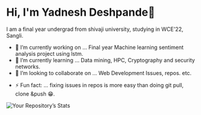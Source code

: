 # Hi, I'm Yadnesh Deshpande👋
                                         

I am a final year undergrad from shivaji university, studying in WCE'22, Sangli.     

 
<!--
**yashpy/yashpy** is a ✨ _special_ ✨ repository because its `README.md` (this file) appears on your GitHub profile.

Here are some ideas to get you started:
-->

- 🔭 I’m currently working on ... Final year Machine learning sentiment analysis project using lstm.
- 🌱 I’m currently learning ...  Data mining, HPC, Cryptography and security networks.
- 👯 I’m looking to collaborate on ... Web Development Issues, repos. etc.
<!--
- 🤔 I’m looking for help with ...
- 💬 Ask me about ...
 
- 📫 How to reach me: ... Connect me on linkedin: https://www.linkedin.com/in/yadneshsdeshpande/
-->
<!-- - 😄 Pronouns: ...--> 
- ⚡ Fun fact: ... fixing issues in repos is more easy than doing git pull, clone &push 😁.

 

![Your Repository’s Stats](https://github-readme-stats.vercel.app/api?username=yashpy&show_icons=true)

 

 
<!--
![Your Repository's Stats](https://github-readme-stats.vercel.app/api/top-langs/?username=yashpy&theme=blue-green)
--!>
 
<!--
<a href="https://github.com/yashpy/EXTENSIA/graphs/contributors"><img src="https://contrib.rocks/image?repo=yashpy/EXTENSIA" /></a> 
--!>
 

<!--

## ![Jokes Card](https://readme-jokes.vercel.app/api)

-->

<!--

<img src="https://komarev.com/ghpvc/?username=yashpy"/>

-->

 <!--

![Hits](https://hitcounter.pythonanywhere.com/count/tag.svg?url=https://github.com/yashpy/EXTENSIA)
 
-->
